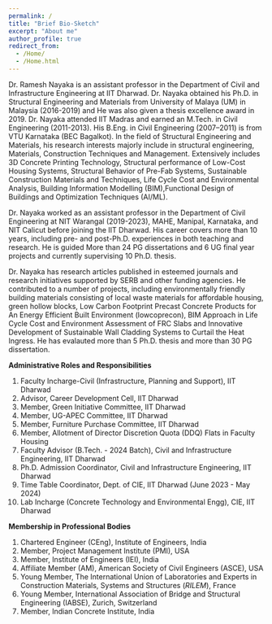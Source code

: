 ```yaml
---
permalink: /
title: "Brief Bio-Sketch"
excerpt: "About me"
author_profile: true
redirect_from: 
  - /Home/
  - /Home.html
---
```


Dr. Ramesh Nayaka is an assistant professor in the Department of Civil and Infrastructure Engineering at IIT Dharwad. Dr. Nayaka obtained his Ph.D. in Structural Engineering and Materials from University of Malaya (UM) in Malaysia (2016-2019) and He was also given a thesis excellence award in 2019. Dr. Nayaka attended IIT Madras and earned an M.Tech. in Civil Engineering (2011-2013). His B.Eng. in Civil Engineering (2007–2011) is from VTU Karnataka (BEC Bagalkot). In the field of Structural Engineering and Materials, his research interests majorly include in structural engineering, Materials, Construction Techniques and Management. Extensively includes 3D Concrete Printing Technology, Structural performance of Low-Cost Housing Systems, Structural Behavior of Pre-Fab Systems, Sustainable Construction Materials and Techniques, Life Cycle Cost and Environmental Analysis, Building Information Modelling (BIM),Functional Design of Buildings and Optimization Techniques (AI/ML).

Dr. Nayaka worked as an assistant professor in the Department of Civil Engineering at NIT Warangal (2019-2023), MAHE, Manipal, Karnataka, and NIT Calicut before joining the IIT Dharwad. His career covers more than 10 years, including pre- and post-Ph.D. experiences in both teaching and research. He is guided More than 24 PG dissertations and 6 UG final year projects and currently supervising 10 Ph.D. thesis. 

Dr. Nayaka has research articles published in esteemed journals and research initiatives supported by SERB and other funding agencies. He contributed to a number of projects, including environmentally friendly building materials consisting of local waste materials for affordable housing, green hollow blocks, Low Carbon Footprint Precast Concrete Products for An Energy Efficient Built Environment (lowcoprecon), BIM Approach in Life Cycle Cost and Environment Assessment of FRC Slabs and Innovative Development of Sustainable Wall Cladding Systems to Curtail the Heat Ingress. He has evalauted more than 5 Ph.D. thesis and more than 30 PG dissertation. 

 **Administrative Roles and Responsibilities**
1. Faculty Incharge-Civil (Infrastructure, Planning and Support), IIT Dharwad
2. Advisor, Career Development Cell, IIT Dharwad
3. Member, Green Initiative Committee, IIT Dharwad
4. Member, UG-APEC Committee, IIT Dharwad
5. Member, Furniture Purchase Committee, IIT Dharwad
6. Member, Allotment of Director Discretion Quota (DDQ) Flats in Faculty Housing
7. Faculty Advisor (B.Tech. - 2024 Batch), Civil and Infrastructure Engineering, IIT Dharwad
8. Ph.D. Admission Coordinator, Civil and Infrastructure Engineering, IIT Dharwad
9. Time Table Coordinator, Dept. of CIE, IIT Dharwad (June 2023 - May 2024)
10. Lab Incharge (Concrete Technology and Environmental Engg), CIE, IIT Dharwad

 **Membership in Professional Bodies**
1. Chartered Engineer (CEng), Institute of Engineers, India 
2. Member, Project Management Institute (PMI), USA 
3. Member, Institute of Engineers (IEI), India 
4. Affiliate Member (AM), American Society of Civil Engineers (ASCE), USA
5. Young Member, The International Union of Laboratories and Experts in Construction Materials, Systems and Structures (*RILEM*), France
6. Young Member, International Association of Bridge and Structural Engineering (IABSE), Zurich, Switzerland
7. Member, Indian Concrete Institute, India 
   

